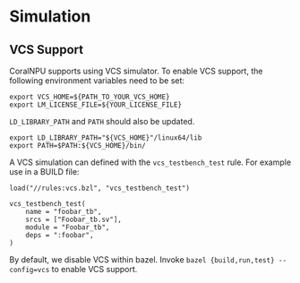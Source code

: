 # Simulation

## VCS Support

CoralNPU supports using VCS simulator. To enable VCS support, the following
environment variables need to be set:

```
export VCS_HOME=${PATH_TO_YOUR_VCS_HOME}
export LM_LICENSE_FILE=${YOUR_LICENSE_FILE}
```

`LD_LIBRARY_PATH` and `PATH` should also be updated.

```
export LD_LIBRARY_PATH="${VCS_HOME}"/linux64/lib
export PATH=$PATH:${VCS_HOME}/bin/
```

A VCS simulation can defined with the `vcs_testbench_test` rule. For example
use in a BUILD file:

```
load("//rules:vcs.bzl", "vcs_testbench_test")

vcs_testbench_test(
    name = "foobar_tb",
    srcs = ["Foobar_tb.sv"],
    module = "Foobar_tb",
    deps = ":foobar",
)
```

By default, we disable VCS within bazel. Invoke
`bazel {build,run,test} --config=vcs` to enable VCS support.